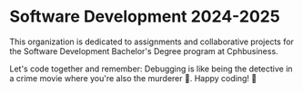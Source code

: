 # **Software Development 2024-2025**

This organization is dedicated to assignments and collaborative projects for the Software Development Bachelor's Degree program at Cphbusiness.

Let's code together and remember: Debugging is like being the detective in a crime movie where you're also the murderer 🤣. Happy coding! 🚀
